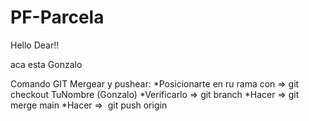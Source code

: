 # PF-Parcela


Hello Dear!!

aca esta Gonzalo

Comando GIT
Mergear y pushear:
*Posicionarte en ru rama con => git checkout TuNombre (Gonzalo)
*Verificarlo => git branch
*Hacer => git merge main
*Hacer =>  git push origin